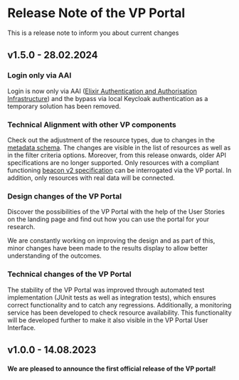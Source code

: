 # Release Note of the VP Portal

This is a release note to inform you about current changes


## v1.5.0 - 28.02.2024

 </p>

### Login only via AAI
Login is now only via AAI ([Elixir Authentication and Authorisation Infrastructure](https://elixir-europe.org/platforms/compute/aai)) and the bypass via local Keycloak authentication as a temporary solution has been removed. </p>

### Technical Alignment with other VP components
Check out the adjustment of the resource types, due to changes in the [metadata schema](https://github.com/ejp-rd-vp/resource-metadata-schema). The changes are visible in the list of resources as well as in the filter criteria options.
Moreover, from this release onwards, older API specifications are no longer supported. Only resources with a compliant functioning [beacon v2 specification](https://github.com/ejp-rd-vp/vp-api-specs) can be interrogated via the VP portal. In addition, only resources with real data will be connected.</p>

### Design changes of the VP Portal
Discover the possibilities of the VP Portal with the help of the User Stories on the landing page and find out how you can use the portal for your research.

We are constantly working on improving the design and as part of this, minor changes have been made to the results display to allow better understanding of the outcomes. </p>

### Technical changes of the VP Portal
The stability of the VP Portal was improved through automated test implementation (JUnit tests as well as integration tests), which ensures correct functionality and to catch any regressions.
Additionally, a monitoring service has been developed to check resource availability. This functionality will be developed further to make it also visible in the VP Portal User Interface.


## v1.0.0 - 14.08.2023 </p>

**We are pleased to announce the first official release of the VP portal!**

